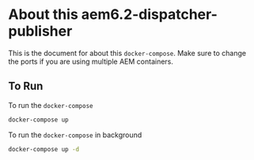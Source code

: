 # About this aem6.2-dispatcher-publisher
This is the document for about this `docker-compose`.
Make sure to change the ports if you are using multiple AEM containers.

## To Run
To run the `docker-compose`

```bash
docker-compose up
```

To run the `docker-compose` in background

```bash
docker-compose up -d
```



